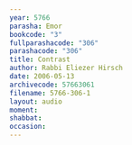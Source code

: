 ```yaml
---
year: 5766
parasha: Emor
bookcode: "3"
fullparashacode: "306"
parashacode: "306"
title: Contrast
author: Rabbi Eliezer Hirsch
date: 2006-05-13
archivecode: 57663061
filename: 5766-306-1
layout: audio
moment: 
shabbat: 
occasion: 
---
```

